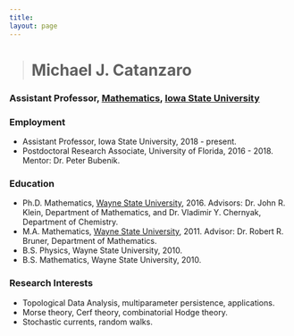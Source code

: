 ```yaml
---
title:
layout: page
---
```

> # Michael J. Catanzaro 

### Assistant Professor, [Mathematics](https://math.iastate.edu), [Iowa State University](https://iastate.edu)

### Employment
* Assistant Professor, Iowa State University, 2018 - present.
* Postdoctoral Research Associate, University of Florida, 2016 - 2018. Mentor: Dr. Peter Bubenik.

### Education
* Ph.D. Mathematics, [Wayne State University](https://math.wayne.edu), 2016. Advisors:  Dr. John R. Klein, Department of Mathematics, and Dr. Vladimir Y. Chernyak, Department of Chemistry.
* M.A. Mathematics, [Wayne State University](https://math.wayne.edu), 2011. Advisor: Dr. Robert R. Bruner, Department of Mathematics. 
* B.S. Physics, Wayne State University, 2010.
* B.S. Mathematics, Wayne State University, 2010.

### Research Interests
* Topological Data Analysis, multiparameter persistence, applications.
* Morse theory, Cerf theory, combinatorial Hodge theory.
* Stochastic currents, random walks.
